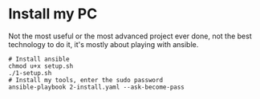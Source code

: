 # Install my PC

Not the most useful or the most advanced project ever done, not the best technology to do it, it's mostly about playing with ansible.

```
# Install ansible
chmod u+x setup.sh
./1-setup.sh
# Install my tools, enter the sudo password
ansible-playbook 2-install.yaml --ask-become-pass
```
